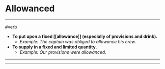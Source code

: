 # Allowanced
---
#verb
- **To put upon a fixed [[allowance]] (especially of provisions and drink).**
	- _Example: The captain was obliged to allowance his crew._
- **To supply in a fixed and limited quantity.**
	- _Example: Our provisions were allowanced._
---
---
